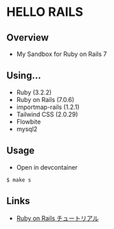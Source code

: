 # HELLO RAILS

## Overview

- My Sandbox for Ruby on Rails 7

## Using...

- Ruby (3.2.2)
- Ruby on Rails (7.0.6)
- importmap-rails (1.2.1)
- Tailwind CSS (2.0.29)
- Flowbite
- mysql2

## Usage

- Open in devcontainer

```
$ make s
```

## Links

- [Ruby on Rails チュートリアル](https://railstutorial.jp/chapters/beginning?version=7.0#cha-beginning)
